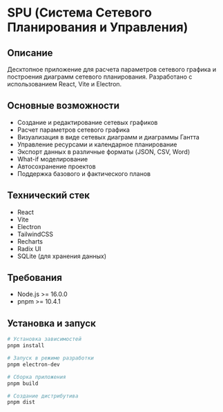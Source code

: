 # SPU (Система Сетевого Планирования и Управления)

## Описание
Десктопное приложение для расчета параметров сетевого графика и построения диаграмм сетевого планирования. Разработано с использованием React, Vite и Electron.

## Основные возможности
- Создание и редактирование сетевых графиков
- Расчет параметров сетевого графика
- Визуализация в виде сетевых диаграмм и диаграммы Гантта
- Управление ресурсами и календарное планирование
- Экспорт данных в различные форматы (JSON, CSV, Word)
- What-if моделирование
- Автосохранение проектов
- Поддержка базового и фактического планов

## Технический стек
- React
- Vite
- Electron
- TailwindCSS
- Recharts
- Radix UI
- SQLite (для хранения данных)

## Требования
- Node.js >= 16.0.0
- pnpm >= 10.4.1

## Установка и запуск

```bash
# Установка зависимостей
pnpm install

# Запуск в режиме разработки
pnpm electron-dev

# Сборка приложения
pnpm build

# Создание дистрибутива
pnpm dist